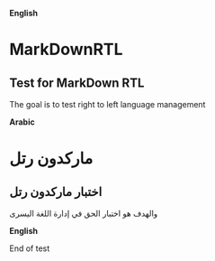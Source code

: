 
**English**

# MarkDownRTL

## Test for MarkDown RTL

The goal is to test right to left language management


**Arabic**

# ماركدون رتل

## اختبار ماركدون رتل

والهدف هو اختبار الحق في إدارة اللغة اليسرى


**English**

End of test


